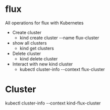 # flux
All operations for flux with Kubernetes

- Create cluster
  - kind create cluster --name flux-cluster
- show all clusters
  - kind get clusters
- Delete cluster
  - kind delete cluster
- Interact with new kind cluster
  - kubectl cluster-info --context flux-cluster


# Cluster
kubectl cluster-info --context kind-flux-cluster